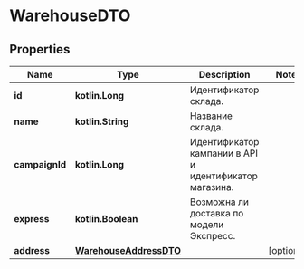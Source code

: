 
# WarehouseDTO

## Properties
| Name | Type | Description | Notes |
| ------------ | ------------- | ------------- | ------------- |
| **id** | **kotlin.Long** | Идентификатор склада. |  |
| **name** | **kotlin.String** | Название склада. |  |
| **campaignId** | **kotlin.Long** | Идентификатор кампании в API и идентификатор магазина. |  |
| **express** | **kotlin.Boolean** | Возможна ли доставка по модели Экспресс. |  |
| **address** | [**WarehouseAddressDTO**](WarehouseAddressDTO.md) |  |  [optional] |



